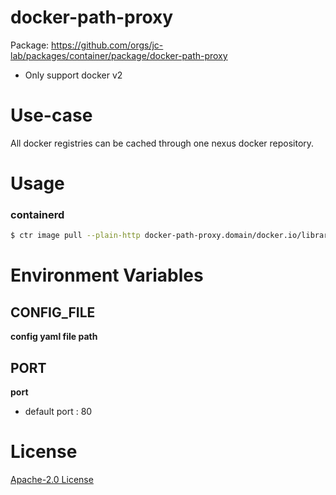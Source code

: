 # docker-path-proxy

Package: https://github.com/orgs/jc-lab/packages/container/package/docker-path-proxy

- Only support docker v2

# Use-case

All docker registries can be cached through one nexus docker repository.

# Usage

### containerd

```bash
$ ctr image pull --plain-http docker-path-proxy.domain/docker.io/library/alpine:3.16
```

# Environment Variables

## CONFIG_FILE

**config yaml file path**

## PORT

**port**

- default port : 80

# License

[Apache-2.0 License](./LICENSE)
